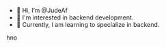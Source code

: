 - 👋 Hi, I’m @JudeAf
- 👀 I'm interested in backend development.
- 🌱 Currently, I am learning to specialize in backend.
  
hno<!---
JudeAf/JudeAf is a ✨ special ✨ repository because its `README.md` (this file) appears on your GitHub profile.
You can click the Preview link to take a look at your changes.
--->
